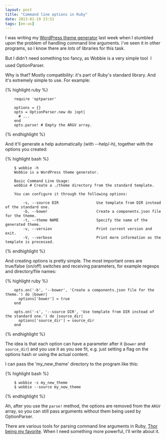 ```yaml
---
layout: post
title: "Command line options in Ruby"
date: 2013-01-19 23:51
tags: [en-us]
---
```


I was writing my [WordPress theme generator](http//github.com/agarie/wobbie) last week when I stumbled upon the problem of handling command line arguments. i've seen it in other programs, so I know there are *lots* of libraries for this task.

But I didn't need something too fancy, as Wobbie is a very simple tool &#151; I used OptionParser.

<!--more-->

Why is that? Mostly compatibility: it's part of Ruby's standard library. And it's extremely simple to use. For example:

{% highlight ruby %}

		require 'optparser'

		options = {}
		opts = OptionParser.new do |opt|
		  # ...
		end
		opts.parse! # Empty the ARGV array.
		
{% endhighlight %}

And it'll generate a help automatically (with --help/-h), together with the options you created:

{% highlight bash %}

		$ wobbie -h
		Wobbie is a WordPress theme generator.

		Basic Command Line Usage:
		wobbie # Create a ./theme directory from the standard template.

		You can configure it through the following options:

		    -s, --source DIR                 Use template from DIR instead of the standard one.
		    -b, --bower                      Create a components.json file for the theme.
		    -t, --theme NAME                 Specify the name of the generated theme.
		    -v, --version                    Print current version and exit.
		    -V, --verbose                    Print more information as the template is processed.

{% endhighlight %}

And creating options is pretty simple. The most important ones are true/false (on/off) switches and receiving parameters, for example regexps and directory/file names:

{% highlight ruby %}

		opts.on('-b', '--bower', 'Create a components.json file for the theme.') do |bower|
		  options['bower'] = true
		end

		opts.on('-s', '--source DIR', 'Use template from DIR instead of the standard one.') do |source_dir|
		  options['source_dir'] = source_dir
		end

{% endhighlight %}

The idea is that each option can have a parameter after it (`bower` and `source_dir`) and you use it as you see fit, e.g. just setting a flag on the options hash or using the actual content.

I can pass the 'my\_new\_theme' directory to the program like this:

{% highlight bash %}

		$ wobbie -s my_new_theme
		$ wobbie --source my_new_theme

{% endhighlight %}

Ah, after you use the `parse!` method, the options are removed from the `ARGV` array, so you can still pass arguments without them being used by OptionParser.

There are various tools for parsing command line arguments in Ruby, [Thor being my favorite](https://github.com/wycats/thor). When I need something more powerful, I'll write about it.